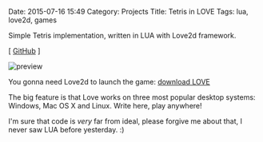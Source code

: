 Date: 2015-07-16 15:49
Category: Projects
Title: Tetris in LOVE
Tags: lua, love2d, games

Simple Tetris implementation, written in LUA with Love2d framework.

[ [GitHub](https://github.com/agrrh/love_tetris) ]

![preview]({filename}/media/tetris-love-showoff.png)

You gonna need Love2d to launch the game: [download LOVE](https://love2d.org/)

The big feature is that Love works on three most popular desktop systems: Windows, Mac OS X and Linux. Write here, play anywhere!

I'm sure that code is *very* far from ideal, please forgive me about that, I never saw LUA before yesterday. :)
